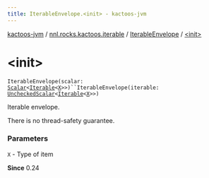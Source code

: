 ```yaml
---
title: IterableEnvelope.<init> - kactoos-jvm
---
```


[kactoos-jvm](../../index.html) / [nnl.rocks.kactoos.iterable](../index.html) / [IterableEnvelope](index.html) / [&lt;init&gt;](./-init-.html)

# &lt;init&gt;

`IterableEnvelope(scalar: `[`Scalar`](../../nnl.rocks.kactoos/-scalar/index.html)`<`[`Iterable`](https://kotlinlang.org/api/latest/jvm/stdlib/kotlin.collections/-iterable/index.html)`<`[`X`](index.html#X)`>>)``IterableEnvelope(iterable: `[`UncheckedScalar`](../../nnl.rocks.kactoos.scalar/-unchecked-scalar/index.html)`<`[`Iterable`](https://kotlinlang.org/api/latest/jvm/stdlib/kotlin.collections/-iterable/index.html)`<`[`X`](index.html#X)`>>)`

Iterable envelope.

There is no thread-safety guarantee.

### Parameters

`X` - Type of item

**Since**
0.24

